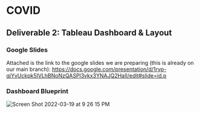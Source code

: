 # COVID

## Deliverable 2: Tableau Dashboard & Layout

### Google Slides
Attached is the link to the google slides we are preparing (this is already on our main branch): https://docs.google.com/presentation/d/1rvp-qjYvUckpk5IVLhBNoNzQASPl3vkx3YNAJQ2HaII/edit#slide=id.p


### Dashboard Blueprint
![Screen Shot 2022-03-19 at 9 26 15 PM](https://user-images.githubusercontent.com/89936913/159148167-16d8734f-5e56-42c3-9001-19d9cd78c4ee.png)
